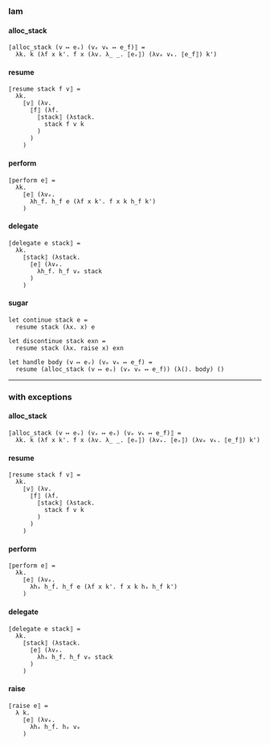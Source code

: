 ### lam

#### alloc_stack

```
⟦alloc_stack (v ↦ eᵥ) (vₑ vₖ ↦ e_f)⟧ =
  λk. k (λf x k'. f x (λv. λ_ _. ⟦eᵥ⟧) (λvₑ vₖ. ⟦e_f⟧) k')
```

#### resume

```
⟦resume stack f v⟧ =
  λk.
    ⟦v⟧ (λv.
      ⟦f⟧ (λf.
        ⟦stack⟧ (λstack.
          stack f v k
        )
      )
    )
```

#### perform

```
⟦perform e⟧ =
  λk.
    ⟦e⟧ (λvₑ.
      λh_f. h_f e (λf x k'. f x k h_f k')
    )
```

#### delegate

```
⟦delegate e stack⟧ =
  λk.
    ⟦stack⟧ (λstack.
      ⟦e⟧ (λvₑ.
        λh_f. h_f vₑ stack
      )
    )
```

#### sugar

```
let continue stack e =
  resume stack (λx. x) e

let discontinue stack exn =
  resume stack (λx. raise x) exn

let handle body (v ↦ eᵥ) (vₑ vₖ ↦ e_f) =
  resume (alloc_stack (v ↦ eᵥ) (vₑ vₖ ↦ e_f)) (λ(). body) ()
```

--------

### with exceptions

#### alloc_stack

```
⟦alloc_stack (v ↦ eᵥ) (vₓ ↦ eₓ) (vₑ vₖ ↦ e_f)⟧ =
  λk. k (λf x k'. f x (λv. λ_ _. ⟦eᵥ⟧) (λvₓ. ⟦eₓ⟧) (λvₑ vₖ. ⟦e_f⟧) k')
```

#### resume

```
⟦resume stack f v⟧ =
  λk.
    ⟦v⟧ (λv.
      ⟦f⟧ (λf.
        ⟦stack⟧ (λstack.
          stack f v k
        )
      )
    )
```

#### perform

```
⟦perform e⟧ =
  λk.
    ⟦e⟧ (λvₑ.
      λhₓ h_f. h_f e (λf x k'. f x k hₓ h_f k')
    )
```

#### delegate

```
⟦delegate e stack⟧ =
  λk.
    ⟦stack⟧ (λstack.
      ⟦e⟧ (λvₑ.
        λhₓ h_f. h_f vₑ stack
      )
    )
```

#### raise

```
⟦raise e⟧ =
  λ k.
    ⟦e⟧ (λvₑ.
      λhₓ h_f. hₓ vₑ
    )
```
